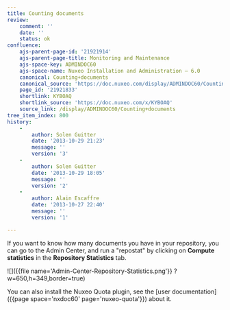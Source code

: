 ```yaml
---
title: Counting documents
review:
    comment: ''
    date: ''
    status: ok
confluence:
    ajs-parent-page-id: '21921914'
    ajs-parent-page-title: Monitoring and Maintenance
    ajs-space-key: ADMINDOC60
    ajs-space-name: Nuxeo Installation and Administration — 6.0
    canonical: Counting+documents
    canonical_source: 'https://doc.nuxeo.com/display/ADMINDOC60/Counting+documents'
    page_id: '21921833'
    shortlink: KYBOAQ
    shortlink_source: 'https://doc.nuxeo.com/x/KYBOAQ'
    source_link: /display/ADMINDOC60/Counting+documents
tree_item_index: 800
history:
    -
        author: Solen Guitter
        date: '2013-10-29 21:23'
        message: ''
        version: '3'
    -
        author: Solen Guitter
        date: '2013-10-29 18:05'
        message: ''
        version: '2'
    -
        author: Alain Escaffre
        date: '2013-10-27 22:40'
        message: ''
        version: '1'

---
```

If you want to know how many documents you have in your repository, you can go to the Admin Center, and run a "repostat" by clicking on **Compute statistics** in the **Repository Statistics** tab.

![]({{file name='Admin-Center-Repository-Statistics.png'}} ?w=650,h=349,border=true)

You can also install the Nuxeo Quota plugin, see the [user documentation]({{page space='nxdoc60' page='nuxeo-quota'}}) about it.
